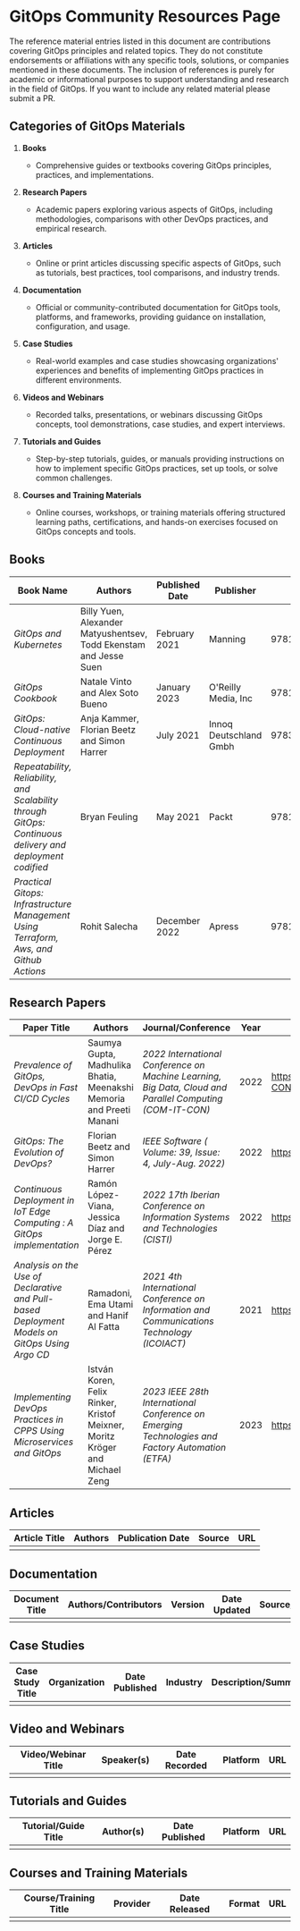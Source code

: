 # GitOps Community Resources Page

The reference material entries listed in this document are contributions covering GitOps principles and related topics. They do not constitute endorsements or affiliations with any specific tools, solutions, or companies mentioned in these documents. The inclusion of references is purely for academic or informational purposes to support understanding and research in the field of GitOps. If you want to include any related material please submit a PR.

## Categories of GitOps Materials

1. **Books**
   - Comprehensive guides or textbooks covering GitOps principles, practices, and implementations.

2. **Research Papers**
   - Academic papers exploring various aspects of GitOps, including methodologies, comparisons with other DevOps practices, and empirical research.

3. **Articles**
   - Online or print articles discussing specific aspects of GitOps, such as tutorials, best practices, tool comparisons, and industry trends.

4. **Documentation**
   - Official or community-contributed documentation for GitOps tools, platforms, and frameworks, providing guidance on installation, configuration, and usage.

5. **Case Studies**
   - Real-world examples and case studies showcasing organizations' experiences and benefits of implementing GitOps practices in different environments.

6. **Videos and Webinars**
   - Recorded talks, presentations, or webinars discussing GitOps concepts, tool demonstrations, case studies, and expert interviews.

7. **Tutorials and Guides**
    - Step-by-step tutorials, guides, or manuals providing instructions on how to implement specific GitOps practices, set up tools, or solve common challenges.

8. **Courses and Training Materials**
    - Online courses, workshops, or training materials offering structured learning paths, certifications, and hands-on exercises focused on GitOps concepts and tools.


## Books

| Book Name                         | Authors          | Published Date | Publisher       | ISBN           |
|-----------------------------------|------------------|----------------|-----------------|----------------|
| *GitOps and Kubernetes*        | Billy Yuen, Alexander Matyushentsev, Todd Ekenstam and Jesse Suen    | February 2021     | Manning   | 9781617297274 |
| *GitOps Cookbook*       | Natale Vinto and Alex Soto Bueno       | January 2023     | O'Reilly Media, Inc | 9781492097471 |
| *GitOps: Cloud-native Continuous Deployment* |  Anja Kammer, Florian Beetz and Simon Harrer | July 2021 | Innoq Deutschland Gmbh | 9783982112688 |
| *Repeatability, Reliability, and Scalability through GitOps: Continuous delivery and deployment codified* | Bryan Feuling | May 2021 | Packt | 9781801077798 |
| *Practical Gitops: Infrastructure Management Using Terraform, Aws, and Github Actions* | Rohit Salecha | December 2022 | Apress | 9781484286722 |

## Research Papers 

| Paper Title                       | Authors          | Journal/Conference | Year | DOI/URL                 |
|-----------------------------------|------------------|--------------------|------|-------------------------|
| *Prevalence of GitOps, DevOps in Fast CI/CD Cycles*  | Saumya Gupta, Madhulika Bhatia, Meenakshi Memoria and Preeti Manani | *2022 International Conference on Machine Learning, Big Data, Cloud and Parallel Computing (COM-IT-CON)* | 2022 | https://doi.org/10.1109/COM-IT-CON54601.2022.9850786 |
| *GitOps: The Evolution of DevOps?* | Florian Beetz and Simon Harrer | *IEEE Software ( Volume: 39, Issue: 4, July-Aug. 2022)* | 2022 | https://doi.org/10.1109/MS.2021.3119106 |
| *Continuous Deployment in IoT Edge Computing : A GitOps implementation* | Ramón López-Viana, Jessica Díaz and Jorge E. Pérez | *2022 17th Iberian Conference on Information Systems and Technologies (CISTI)* | 2022 | https://doi.org/10.23919/CISTI54924.2022.9820108 |
| *Analysis on the Use of Declarative and Pull-based Deployment Models on GitOps Using Argo CD* | Ramadoni, Ema Utami and Hanif Al Fatta | *2021 4th International Conference on Information and Communications Technology (ICOIACT)* | 2021 | https://doi.org/10.1109/ICOIACT53268.2021.9563984 |
| *Implementing DevOps Practices in CPPS Using Microservices and GitOps* | István Koren, Felix Rinker, Kristof Meixner, Moritz Kröger and Michael Zeng | *2023 IEEE 28th International Conference on Emerging Technologies and Factory Automation (ETFA)* | 2023 | https://doi.org/10.1109/ETFA54631.2023.10275433 |

## Articles

| Article Title                     | Authors          | Publication Date | Source         | URL                     |
|-----------------------------------|------------------|------------------|----------------|-------------------------|
|        |         |        |        |        |

## Documentation

| Document Title                    | Authors/Contributors | Version | Date Updated | Source/URL               |
|-----------------------------------|----------------------|---------|--------------|--------------------------|
|        |         |        |        |        |

## Case Studies

| Case Study Title                  | Organization     | Date Published | Industry       | Description/Summary      |
|-----------------------------------|------------------|----------------|----------------|--------------------------|
|        |         |        |        |         |

## Video and Webinars

| Video/Webinar Title               | Speaker(s)       | Date Recorded   | Platform       | URL                     |
|-----------------------------------|------------------|-----------------|----------------|-------------------------|
|        |         |        |        |         |

## Tutorials and Guides

| Tutorial/Guide Title              | Author(s)        | Date Published  | Platform       | URL                     |
|-----------------------------------|------------------|-----------------|----------------|-------------------------|
|        |         |        |        |         |

## Courses and Training Materials

| Course/Training Title             | Provider         | Date Released   | Format         | URL                     |
|-----------------------------------|------------------|-----------------|----------------|-------------------------|
|        |         |        |        |         |

